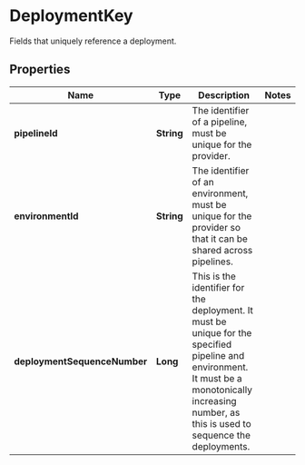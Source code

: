 

# DeploymentKey

Fields that uniquely reference a deployment. 

## Properties

| Name | Type | Description | Notes |
|------------ | ------------- | ------------- | -------------|
|**pipelineId** | **String** | The identifier of a pipeline, must be unique for the provider.  |  |
|**environmentId** | **String** | The identifier of an environment, must be unique for the provider so that it can be shared across pipelines.  |  |
|**deploymentSequenceNumber** | **Long** | This is the identifier for the deployment. It must be unique for the specified pipeline and environment. It must be a monotonically increasing number, as this is used to sequence the deployments.  |  |




